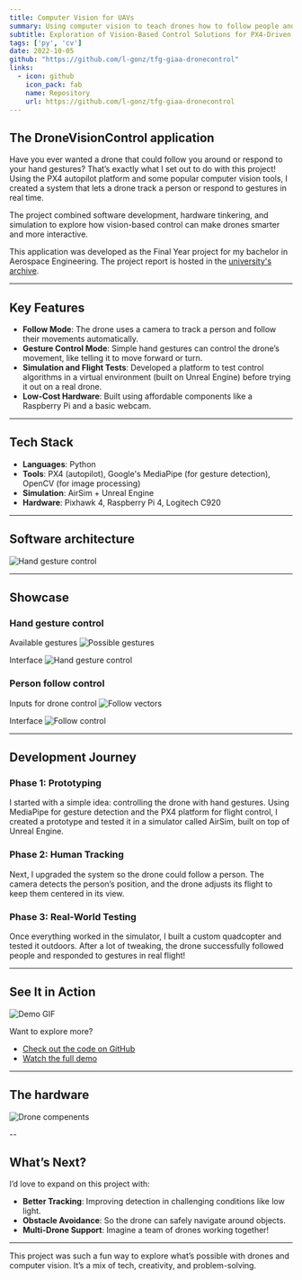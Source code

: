 ```yaml
---
title: Computer Vision for UAVs
summary: Using computer vision to teach drones how to follow people and respond to gestures.
subtitle: Exploration of Vision-Based Control Solutions for PX4-Driven UAVs
tags: ['py', 'cv']
date: 2022-10-05
github: "https://github.com/l-gonz/tfg-giaa-dronecontrol"
links:
  - icon: github
    icon_pack: fab
    name: Repository
    url: https://github.com/l-gonz/tfg-giaa-dronecontrol
---
```



## The DroneVisionControl application

Have you ever wanted a drone that could follow you around or respond to your hand gestures? That’s exactly what I set out to do with this project! Using the PX4 autopilot platform and some popular computer vision tools, I created a system that lets a drone track a person or respond to gestures in real time.

The project combined software development, hardware tinkering, and simulation to explore how vision-based control can make drones smarter and more interactive.

This application was developed as the Final Year project for my bachelor in Aerospace Engineering. The project report is hosted in the [university's archive](https://hdl.handle.net/10115/25414).

---

## Key Features
- **Follow Mode**: The drone uses a camera to track a person and follow their movements automatically.
- **Gesture Control Mode**: Simple hand gestures can control the drone’s movement, like telling it to move forward or turn.
- **Simulation and Flight Tests**: Developed a platform to test control algorithms in a virtual environment (built on Unreal Engine) before trying it out on a real drone.
- **Low-Cost Hardware**: Built using affordable components like a Raspberry Pi and a basic webcam.

---

## Tech Stack
- **Languages**: Python  
- **Tools**: PX4 (autopilot), Google's MediaPipe (for gesture detection), OpenCV (for image processing)  
- **Simulation**: AirSim + Unreal Engine  
- **Hardware**: Pixhawk 4, Raspberry Pi 4, Logitech C920  

---

## Software architecture
![Hand gesture control](images/giaa/software-arch.jpg)

---

## Showcase

### Hand gesture control

Available gestures
![Possible gestures](images/giaa/hand-gestures.jpg)

Interface
![Hand gesture control](images/giaa/hand-interface.png)

### Person follow control

Inputs for drone control
![Follow vectors](images/giaa/follow-vectors.jpg)

Interface
![Follow control](images/giaa/follow-interface.png)

---

## Development Journey
### Phase 1: Prototyping  
I started with a simple idea: controlling the drone with hand gestures. Using MediaPipe for gesture detection and the PX4 platform for flight control, I created a prototype and tested it in a simulator called AirSim, built on top of Unreal Engine.

### Phase 2: Human Tracking  
Next, I upgraded the system so the drone could follow a person. The camera detects the person’s position, and the drone adjusts its flight to keep them centered in its view.  

### Phase 3: Real-World Testing  
Once everything worked in the simulator, I built a custom quadcopter and tested it outdoors. After a lot of tweaking, the drone successfully followed people and responded to gestures in real flight!  

---

## See It in Action
![Demo GIF](images/giaa/demo.gif)

Want to explore more?  
- [Check out the code on GitHub](https://github.com/l-gonz/tfg-giaa-dronecontrol)  
- [Watch the full demo](https://www.youtube.com/watch?v=-CW-B27O4Y0)  

---

## The hardware
![Drone compenents](images/giaa/hardware.jpg)

--

## What’s Next?
I’d love to expand on this project with:  
- **Better Tracking**: Improving detection in challenging conditions like low light.  
- **Obstacle Avoidance**: So the drone can safely navigate around objects.  
- **Multi-Drone Support**: Imagine a team of drones working together!

---

This project was such a fun way to explore what’s possible with drones and computer vision. It’s a mix of tech, creativity, and problem-solving.